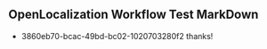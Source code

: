 ## OpenLocalization Workflow Test MarkDown
* 3860eb70-bcac-49bd-bc02-1020703280f2 thanks!

<!--HONumber=Aug16_HO5-->


